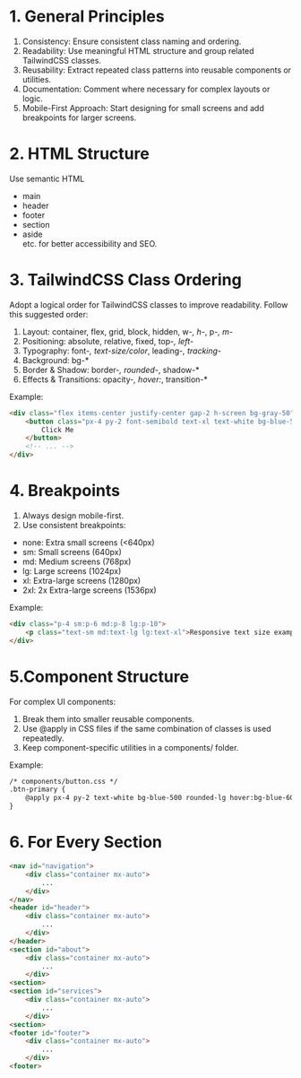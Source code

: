 # 1. General Principles
1. Consistency: Ensure consistent class naming and ordering.
2. Readability: Use meaningful HTML structure and group related TailwindCSS classes.
3. Reusability: Extract repeated class patterns into reusable components or utilities.
4. Documentation: Comment where necessary for complex layouts or logic.
5. Mobile-First Approach: Start designing for small screens and add breakpoints for larger screens.

# 2. HTML Structure
Use semantic HTML
- main
- header
- footer
- section
- aside
<br/> etc. for better accessibility and SEO.

# 3. TailwindCSS Class Ordering
Adopt a logical order for TailwindCSS classes to improve readability. Follow this suggested order:
1. Layout: container, flex, grid, block, hidden, w-*, h-*, p-*, m-*
2. Positioning: absolute, relative, fixed, top-*, left-*
3. Typography: font-*, text-size/color*, leading-*, tracking-*
4. Background: bg-*
5. Border & Shadow: border-*, rounded-*, shadow-*
6. Effects & Transitions: opacity-*, hover:*, transition-*

Example:
```html
<div class="flex items-center justify-center gap-2 h-screen bg-gray-50">
    <button class="px-4 py-2 font-semibold text-xl text-white bg-blue-500 rounded-lg hover:bg-blue-600">
        Click Me
    </button>
    <!-- ... -->
</div>
```

# 4. Breakpoints
1. Always design mobile-first.
2. Use consistent breakpoints:
- none: Extra small screens (<640px)
- sm: Small screens (640px)
- md: Medium screens (768px)
- lg: Large screens (1024px)
- xl: Extra-large screens (1280px)
- 2xl: 2x Extra-large screens (1536px)

Example:
```html
<div class="p-4 sm:p-6 md:p-8 lg:p-10">
    <p class="text-sm md:text-lg lg:text-xl">Responsive text size example</p>
</div>
```

# 5.Component Structure
For complex UI components:
1. Break them into smaller reusable components.
2. Use @apply in CSS files if the same combination of classes is used repeatedly.
3. Keep component-specific utilities in a components/ folder.

Example:
```html
/* components/button.css */
.btn-primary {
    @apply px-4 py-2 text-white bg-blue-500 rounded-lg hover:bg-blue-600;
}
```

# 6. For Every Section
```html
<nav id="navigation">
    <div class="container mx-auto">
        ...
    </div>
</nav>
<header id="header">
    <div class="container mx-auto">
        ...
    </div>
</header>
<section id="about">
    <div class="container mx-auto">
        ...
    </div>
<section>
<section id="services">
    <div class="container mx-auto">
        ...
    </div>
<section>
<footer id="footer">
    <div class="container mx-auto">
        ...
    </div>
<footer>
```
